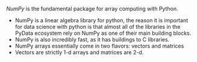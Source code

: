 _NumPy_ is the fundamental package for array computing with Python.
* NumPy is a linear algebra library for python, the reason it is important for data science with python is that almost all of the libraries in the PyData ecosystem rely on NumPy as one of their main building blocks.
* NumPy is also incredibly fast, as it has buildings to C libraries.
* NumPy arrays essentially come in two flavors: vectors and matrices
* Vectors are strictly 1-d arrays and matrices are 2-d.	

